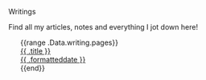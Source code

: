<p class="title">Writings</p>
<p>Find all my articles, notes and everything I jot down here!</p>
<ul style="list-style-type: none">
    {{range .Data.writing.pages}}
    <li class="writings-card card">
        <a  href="{{print  " /writings/" .slug}}">
            <div class="description">{{ .title }}</div>
            <div class="date">{{ .formatteddate }}</div>
        </a>
    </li>
    {{end}}
</ul>
